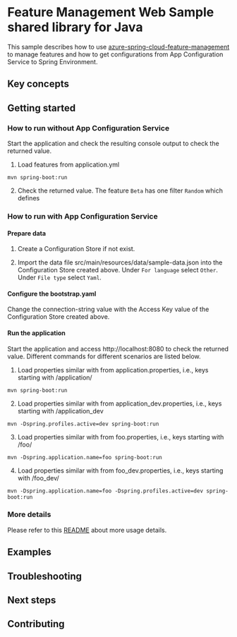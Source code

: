# Feature Management Web Sample shared library for Java

This sample describes how to use [azure-spring-cloud-feature-management](https://github.com/Azure/azure-sdk-for-java/blob/azure-spring-cloud-feature-management_2.7.0/sdk/appconfiguration/azure-spring-cloud-feature-management/README.md) to manage features and how to get configurations from App Configuration Service to Spring Environment.

## Key concepts
## Getting started



### How to run without App Configuration Service
Start the application and check the resulting console output to check the returned value.

1. Load features from application.yml
```
mvn spring-boot:run
```

2. Check the returned value. The feature `Beta` has one filter `Random` which defines

### How to run with App Configuration Service

#### Prepare data

1. Create a Configuration Store if not exist.

2. Import the data file src/main/resources/data/sample-data.json into the Configuration Store created above. Under `For language` select `Other`. Under `File type` select `Yaml`.

#### Configure the bootstrap.yaml

Change the connection-string value with the Access Key value of the Configuration Store created above.

#### Run the application
Start the application and access http://localhost:8080 to check the returned value. Different commands for different scenarios are listed below.

1. Load properties similar with from application.properties, i.e., keys starting with /application/
```
mvn spring-boot:run
```

2. Load properties similar with from application_dev.properties, i.e., keys starting with /application_dev
```
mvn -Dspring.profiles.active=dev spring-boot:run
```

3. Load properties similar with from foo.properties, i.e., keys starting with /foo/
```
mvn -Dspring.application.name=foo spring-boot:run
```

4. Load properties similar with from foo_dev.properties, i.e., keys starting with /foo_dev/
```
mvn -Dspring.application.name=foo -Dspring.profiles.active=dev spring-boot:run
```

### More details

Please refer to this [README](https://github.com/Azure/azure-sdk-for-java/blob/azure-spring-cloud-starter-appconfiguration-config_2.8.0/sdk/appconfiguration/azure-spring-cloud-starter-appconfiguration-config/README.md) about more usage details. 

## Examples
## Troubleshooting
## Next steps
## Contributing

<!-- LINKS -->

